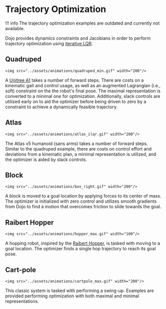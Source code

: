 # Trajectory Optimization

!!! info 
    The trajectory optimization examples are outdated and currently not available.

Dojo provides dynamics constraints and Jacobians in order to perform trajectory optimization using [iterative LQR](https://github.com/thowell/IterativeLQR.jl). 

## Quadruped

```@raw html
<img src="../assets/animations/quadruped_min.gif" width="200"/>
```

A [Unitree A1](https://www.unitree.com/products/a1/) takes a number of forward steps. There are costs on a kinematic gait and control usage, as well as an augmented Lagrangian (i.e., soft) constraint on the the robot's final pose. The maximal representation is converted to a minimal one for optimization. Additionally, slack controls are utilized early on to aid the optimizer before being driven to zero by a constraint to achieve a dynamically feasible trajectory.

## Atlas

```@raw html
<img src="../assets/animations/atlas_ilqr.gif" width="200"/>
```

The Atlas v5 humanoid (sans arms) takes a number of forward steps. Similar to the quadruped example, there are costs on control effort and deviations from a kinematic plan, a minimal representation is utilized, and the optimizer is aided by slack controls.

## Block

```@raw html
<img src="../assets/animations/box_right.gif" width="200"/>
```

A block is moved to a goal location by applying forces to its center of mass. The optimizer is initialized with zero control and utilizes smooth gradients from Dojo to find a motion that overcomes friction to slide towards the goal.

## Raibert Hopper

```@raw html
<img src="../assets/animations/hopper_max.gif" width="100"/>
```

A hopping robot, inspired by the [Raibert Hopper](https://dspace.mit.edu/handle/1721.1/6820), is tasked with moving to a goal location. The optimizer finds a single hop trajectory to reach its goal pose.

## Cart-pole

```@raw html
<img src="../assets/animations/cartpole_max.gif" width="200"/>
```

This classic system is tasked with performing a swing-up. Examples are provided performing optimization with both maximal and minimal representations. 
